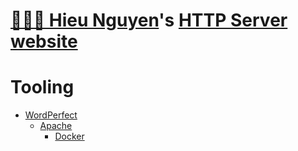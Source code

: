 # [🧑🏼‍💻 Hieu Nguyen](https://github.com/noud/wp-hieutube)'s [HTTP Server](https://en.wikipedia.org/wiki/Apache_HTTP_Server) [website](https://en.wikipedia.org/wiki/Website)

# Tooling

* [WordPerfect](https://wordperfect.com)
    * [Apache](https://httpd.apache.org)
        * [Docker](https://github.com/noud/laradock-hieu)